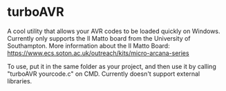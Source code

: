 # turboAVR
A cool utility that allows your AVR codes to be loaded quickly on Windows. Currently only supports the Il Matto board from the University of Southampton. 
More information about the Il Matto Board: https://www.ecs.soton.ac.uk/outreach/kits/micro-arcana-series 

To use, put it in the same folder as your project, and then use it by calling "turboAVR yourcode.c" on CMD. Currently doesn't support external libraries. 
